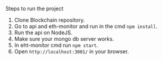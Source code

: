 
Steps to run the project

1. Clone Blockchain repository.
2. Go to api and eth-monitor and run in the cmd `npm install`.
3. Run the api on NodeJS.
4. Make sure your mongo db server works.
5. In eht-monitor cmd run `npm start`.
6. Open `http://localhost:3001/` in your browser.